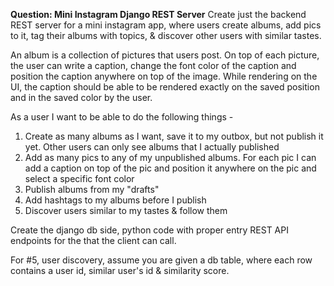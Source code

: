 **Question: Mini Instagram Django REST Server**
Create just the backend REST server for a mini instagram app, where users create albums, add pics to it, tag their albums with topics, & discover other users with similar tastes.

An album is a collection of pictures that users post. On top of each picture, the user can write a caption, change the font color of the caption and position the caption anywhere on top of the image. While rendering on the UI, the caption should be able to be rendered exactly on the saved position and in the saved color by the user.

As a user I want to be able to do the following things -
1) Create as many albums as I want, save it to my outbox, but not publish it yet. Other users can only see albums that I actually published
2) Add as many pics to any of my unpublished albums. For each pic I can add
a caption on top of the pic and position it anywhere on the pic and select
a specific font color
3) Publish albums from my "drafts"
4) Add hashtags to my albums before I publish
5) Discover users similar to my tastes & follow them

Create the django db side, python code with proper entry REST API endpoints for the that the client can call.

For #5, user discovery, assume you are given a db table, where each row contains a user id, similar user's id & similarity score.